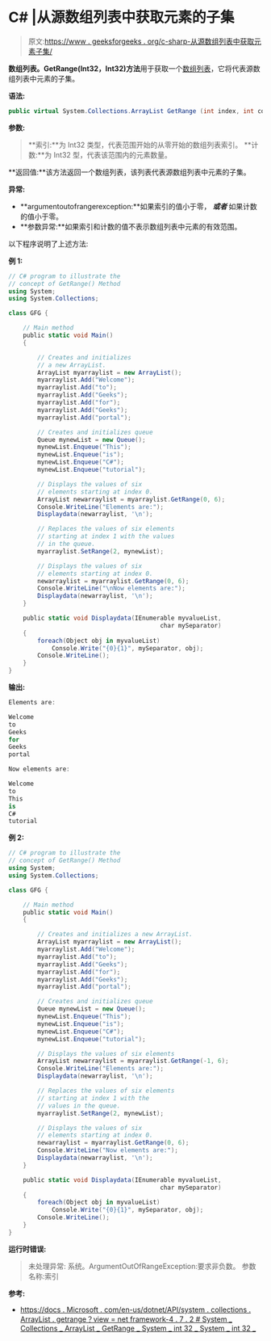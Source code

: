 # C# |从源数组列表中获取元素的子集

> 原文:[https://www . geeksforgeeks . org/c-sharp-从源数组列表中获取元素子集/](https://www.geeksforgeeks.org/c-sharp-getting-a-subset-of-the-elements-from-the-source-arraylist/)

**数组列表。GetRange(Int32，Int32)方法**用于获取一个[数组列表](https://www.geeksforgeeks.org/c-arraylist-class/)，它将代表源数组列表中元素的子集。

**语法:**

```cs
public virtual System.Collections.ArrayList GetRange (int index, int count);
```

**参数:**

> **索引:**为 Int32 类型，代表范围开始的从零开始的数组列表索引。
> **计数:**为 Int32 型，代表该范围内的元素数量。

**返回值:**该方法返回一个数组列表，该列表代表源数组列表中元素的子集。

**异常:**

*   **argumentoutofrangerexception:**如果索引的值小于零， ***或者*** 如果计数的值小于零。
*   **参数异常:**如果索引和计数的值不表示数组列表中元素的有效范围。

以下程序说明了上述方法:

**例 1:**

```cs
// C# program to illustrate the
// concept of GetRange() Method
using System;
using System.Collections;

class GFG {

    // Main method
    public static void Main()
    {

        // Creates and initializes
        // a new ArrayList.
        ArrayList myarraylist = new ArrayList();
        myarraylist.Add("Welcome");
        myarraylist.Add("to");
        myarraylist.Add("Geeks");
        myarraylist.Add("for");
        myarraylist.Add("Geeks");
        myarraylist.Add("portal");

        // Creates and initializes queue
        Queue mynewList = new Queue();
        mynewList.Enqueue("This");
        mynewList.Enqueue("is");
        mynewList.Enqueue("C#");
        mynewList.Enqueue("tutorial");

        // Displays the values of six 
        // elements starting at index 0.
        ArrayList newarraylist = myarraylist.GetRange(0, 6);
        Console.WriteLine("Elements are:");
        Displaydata(newarraylist, '\n');

        // Replaces the values of six elements 
        // starting at index 1 with the values
        // in the queue.
        myarraylist.SetRange(2, mynewList);

        // Displays the values of six 
        // elements starting at index 0.
        newarraylist = myarraylist.GetRange(0, 6);
        Console.WriteLine("\nNow elements are:");
        Displaydata(newarraylist, '\n');
    }

    public static void Displaydata(IEnumerable myvalueList,
                                          char mySeparator)
    {
        foreach(Object obj in myvalueList)
            Console.Write("{0}{1}", mySeparator, obj);
        Console.WriteLine();
    }
}
```

**输出:**

```cs
Elements are:

Welcome
to
Geeks
for
Geeks
portal

Now elements are:

Welcome
to
This
is
C#
tutorial

```

**例 2:**

```cs
// C# program to illustrate the
// concept of GetRange() Method
using System;
using System.Collections;

class GFG {

    // Main method
    public static void Main()
    {

        // Creates and initializes a new ArrayList.
        ArrayList myarraylist = new ArrayList();
        myarraylist.Add("Welcome");
        myarraylist.Add("to");
        myarraylist.Add("Geeks");
        myarraylist.Add("for");
        myarraylist.Add("Geeks");
        myarraylist.Add("portal");

        // Creates and initializes queue
        Queue mynewList = new Queue();
        mynewList.Enqueue("This");
        mynewList.Enqueue("is");
        mynewList.Enqueue("C#");
        mynewList.Enqueue("tutorial");

        // Displays the values of six elements
        ArrayList newarraylist = myarraylist.GetRange(-1, 6);
        Console.WriteLine("Elements are:");
        Displaydata(newarraylist, '\n');

        // Replaces the values of six elements 
        // starting at index 1 with the 
        // values in the queue.
        myarraylist.SetRange(2, mynewList);

        // Displays the values of six 
        // elements starting at index 0.
        newarraylist = myarraylist.GetRange(0, 6);
        Console.WriteLine("Now elements are:");
        Displaydata(newarraylist, '\n');
    }

    public static void Displaydata(IEnumerable myvalueList, 
                                          char mySeparator)
    {
        foreach(Object obj in myvalueList)
            Console.Write("{0}{1}", mySeparator, obj);
        Console.WriteLine();
    }
}
```

**运行时错误:**

> 未处理异常:
> 系统。ArgumentOutOfRangeException:要求非负数。
> 参数名称:索引

**参考:**

*   [https://docs . Microsoft . com/en-us/dotnet/API/system . collections . ArrayList . getrange？view = net framework-4 . 7 . 2 # System _ Collections _ ArrayList _ GetRange _ System _ int 32 _ System _ int 32 _](https://docs.microsoft.com/en-us/dotnet/api/system.collections.arraylist.getrange?view=netframework-4.7.2#System_Collections_ArrayList_GetRange_System_Int32_System_Int32_)